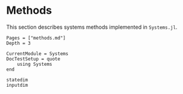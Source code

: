 # Methods

This section describes systems methods implemented in `Systems.jl`. 

```@contents
Pages = ["methods.md"]
Depth = 3
```

```@meta
CurrentModule = Systems
DocTestSetup = quote
    using Systems
end
```

```@docs
statedim
inputdim
```

